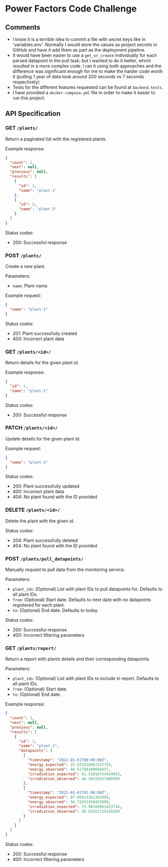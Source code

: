 # Power Factors Code Challenge

## Comments

- I know it is a terrible idea to commit a file with secret keys like in 'variables.env'. Normally I would store the values as project secrets in GitHub and have it add
  them as part as the deployment pipeline.
- It would have been easier to use a `get_or_create` individually for each parsed datapoint in the pull task; but I wanted to do it better, which resulted in a more
  complex code. I ran it using both approaches and the difference was significant enough for me to make the harder code worth it (pulling 1 year of data took around 200
  seconds vs 7 seconds respectively)
- Tests for the different features requested can be found at `backend.tests`.
- I have provided a `docker-compose.yml` file in order to make it easier to run this project.

## API Specification

### GET `/plants/`

Return a paginated list with the registered plants.

Example response:

````json
{
  "count": 2,
  "next": null,
  "previous": null,
  "results": [
    {
      "id": 1,
      "name": "plant-1"
    },
    {
      "id": 2,
      "name": "plant-2"
    }
  ]
}
````

Status codes:

- 200: Successful response

### POST `/plants/`

Create a new plant.

Parameters:

- `name`: Plant name.

Example request:

````json
{
  "name": "plant-1"
}
````

Status codes:

- 201: Plant successfully created
- 400: Incorrect plant data

### GET `/plants/<id>/`

Return details for the given plant id.

Example response:

````json
{
  "id": 1,
  "name": "plant-1"
}
````

Status codes:

- 200: Successful response

### PATCH `/plants/<id>/`

Update details for the given plant id.

Example request:

````json
{
  "name": "plant-2"
}
````

Status codes:

- 200: Plant successfully updated
- 400: Incorrect plant data
- 404: No plant found with the ID provided

### DELETE `/plants/<id>/`

Delete the plant with the given id.

Status codes:

- 204: Plant successfully deleted
- 404: No plant found with the ID provided

### POST `/plants/pull_datapoints/`

Manually request to pull data from the monitoring service.

Parameters:

- `plant_ids`: (Optional) List with plant IDs to pull datapoints for. Defaults to all plant IDs.
- `from`: (Optional) Start date. Defaults to next date with no datapoints registered for each plant.
- `to`: (Optional) End date. Defaults to today.

Status codes:

- 200: Successful response
- 400: Incorrect filtering parameters

### GET `/plants/report/`

Return a report with plants details and their corresponding datapoints.

Parameters:

- `plant_ids`: (Optional) List with plant IDs to include in report. Defaults to all plant IDs.
- `from`: (Optional) Start date.
- `to`: (Optional) End date.

Example response:

````json
{
  "count": 1,
  "next": null,
  "previous": null,
  "results": [
    {
      "id": 1,
      "name": "plant-1",
      "datapoints": [
        {
          "timestamp": "2022-01-01T00:00:00Z",
          "energy_expected": 25.932926082137755,
          "energy_observed": 84.51788208660457,
          "irradiation_expected": 61.51016754434042,
          "irradiation_observed": 46.50320357480399
        },
        {
          "timestamp": "2022-01-01T01:00:00Z",
          "energy_expected": 87.06914261163489,
          "energy_observed": 56.72031459453898,
          "irradiation_expected": 73.98168981423716,
          "irradiation_observed": 48.03161135428289
        }
      ]
    }
  ]
}
````

Status codes:

- 200: Successful response
- 400: Incorrect filtering parameters